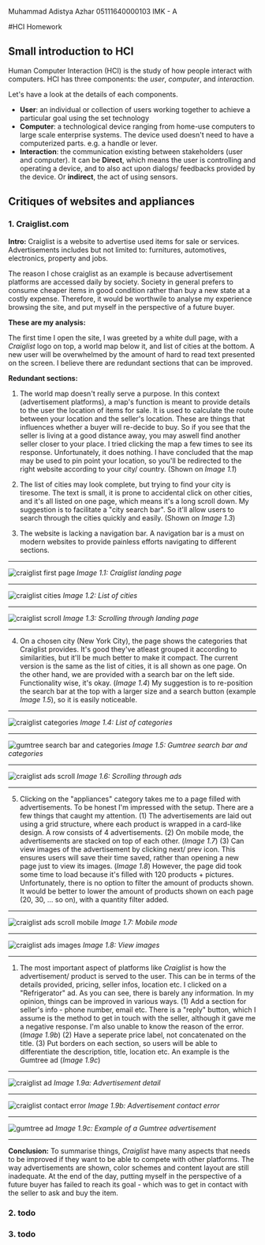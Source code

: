 
Muhammad Adistya Azhar
05111640000103
IMK - A


#HCI Homework 


## Small introduction to HCI

Human Computer Interaction (HCI) is the study of how people interact with computers. HCI has three components: the *user*, *computer*, and *interaction*.

Let's have a look at the details of each components.

- **User**: an individual or collection of users working together to achieve a particular goal using the set technology
- **Computer**:  a technological device ranging from home-use computers to large scale enterprise systems. The device used doesn't need to have a computerized parts. e.g. a handle or lever.
- **Interaction**: the communication existing between stakeholders (user and computer).     It can be **Direct**, which means the user is controlling and operating a device, and to also act upon dialogs/ feedbacks provided by the device. Or **indirect**, the act of using sensors.


## Critiques of websites and appliances
###  1. Craiglist.com

**Intro:**
Craiglist is a website to advertise used items for sale or services. Advertisements includes but not limited to: furnitures, automotives, electronics, property and jobs. 

The reason I chose craiglist as an example is because advertisement platforms are accessed daily by society. Society in general prefers to consume cheaper items in good condition rather than buy a new state at a costly expense. Therefore, it would be worthwile to analyse my experience browsing the site, and put myself in the perspective of a future buyer.

**These are my analysis:**

The first time I open the site, I was greeted by a white dull page, with a *Craiglist* logo on top, a world map below it, and list of cities at the bottom. A new user will be overwhelmed by the amount of hard to read text presented on the screen. I believe there are redundant sections that can be improved.

**Redundant sections:**
1. The world map doesn't really serve a purpose. In this context (advertisement platforms), a map's function is meant to provide details to the user the location of items for sale. It is used to calculate the route between your location and the seller's location. These are things that influences whether a buyer will re-decide to buy. So if you see that the seller is living at a good distance away, you may aswell find another seller closer to your place. 
 I tried clicking the map a few times to see its response. Unfortunately, it does nothing. I have concluded that the map may be used to pin point your location, so you'll be redirected to the right website according to your city/ country. (Shown on *Image 1.1*)

2. The list of cities may look complete, but trying to find your city is tiresome. The text is small, it is prone to accidental click on other cities, and it's all listed on one page, which means it's a long scroll down.
   My suggestion is to facilitate a "city search bar". So it'll allow users to search through the cities quickly and easily. (Shown on *Image 1.3*)
3. The website is lacking a navigation bar. A navigation bar is a must on modern websites to provide painless efforts navigating to different sections.

****

![craiglist first page](public/craiglist_first_page.png "craiglist first page")
*Image 1.1: Craiglist landing page*
****
![craiglist cities](public/craiglist_cities.png "craiglist cities")
*Image 1.2: List of cities*
****
![craiglist scroll](public/scroll_first_page.gif "craiglist scroll")
*Image 1.3: Scrolling through landing page*
****


4. On a chosen city (New York City), the page shows the categories that Craiglist provides. It's good they've atleast grouped it according to similarities, but it'll be much better to make it compact. The current version is the same as the list of cities, it is all shown as one page. On the other hand, we are provided with a search bar on the left side. Functionality wise, it's okay. (*Image 1.4*)
My suggestion is to re-position the search bar at the top with a larger size and a search button (example *Image 1.5*), so it is easily noticeable.

****
![craiglist categories](public/craiglist_sections.png "craiglist categories")
*Image 1.4: List of categories*
****
![gumtree search bar and categories](public/gumtree.png "gumtree search bar and categories")
*Image 1.5: Gumtree search bar and categories*
****
![craiglist ads scroll](public/craiglist_ads_scroll.gif "craiglist ads scroll")
*Image 1.6: Scrolling through ads*
****
5. Clicking on the "appliances" category takes me to a page filled with advertisements. To be honest I'm impressed with the setup. There are a few things that caught my attention. (1) The advertisements are laid out using a grid structure, where each product is wrapped in a card-like design. A row consists of 4 advertisements. (2) On mobile mode, the advertisements are stacked on top of each other. (*Image 1.7*) 
(3) Can view images of the advertisement by clicking next/ prev icon. This ensures users will save their time saved, rather than opening a new page just to view its images. (*Image 1.8*)
However, the page did took some time to load because it's filled with 120 products + pictures. Unfortunately, there is no option to filter the amount of products shown. It would be better to lower the amount of products shown on each page (20, 30, ... so on), with a quantity filter added.

****
![craiglist ads scroll mobile](public/craiglist_ads_responsive.gif "craiglist ads scroll mobile")
*Image 1.7: Mobile mode*
****
![craiglist ads images](public/craiglist_ads_slide.gif "craiglist ads scroll images")
*Image 1.8: View images*
****
1. The most important aspect of platforms like *Craiglist* is how the advertisement/ product is served to the user. This can be in terms of the details provided, pricing, seller infos, location etc. I clicked on a "Refrigerator" ad. As you can see, there is barely any information. In my opinion, things can be improved in various ways. 
(1) Add a section for seller's info - phone number, email etc. There is a "reply" button, which I assume is the method to get in touch with the seller, although it gave me a negative response. I'm also unable to know the reason of the error. (*Image 1.9b*) 
(2) Have a seperate price label, not concatenated on the title. 
(3) Put borders on each section, so users will be able to differentiate the description, title, location etc. An example is the Gumtree ad (*Image 1.9c*)
****
![craiglist ad](public/craiglist_advertisement.gif "craiglist ad")
*Image 1.9a: Advertisement detail*
****
![craiglist contact error](public/craiglist_ad_uncontactable.gif "craiglist contact error")
*Image 1.9b: Advertisement contact error*
****
![gumtree ad](public/gumtree_ad.png "gumtree ad")
*Image 1.9c: Example of a Gumtree advertisement*
****

**Conclusion:**
To summarise things, *Craiglist* have many aspects that needs to be improved if they want to be able to compete with other platforms. The way advertisements are shown, color schemes and content layout are still inadequate. At the end of the day, putting myself in the perspective of a future buyer has failed to reach its goal - which was to get in contact with the seller to ask and buy the item.

### 2. todo

### 3. todo
